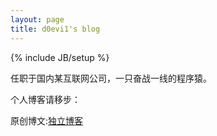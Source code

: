 ```yaml
---
layout: page
title: d0evi1's blog 
---
```

{% include JB/setup %}

任职于国内某互联网公司，一只奋战一线的程序猿。

个人博客请移步： 

原创博文:[独立博客](http://cool.sinaapp.com)


